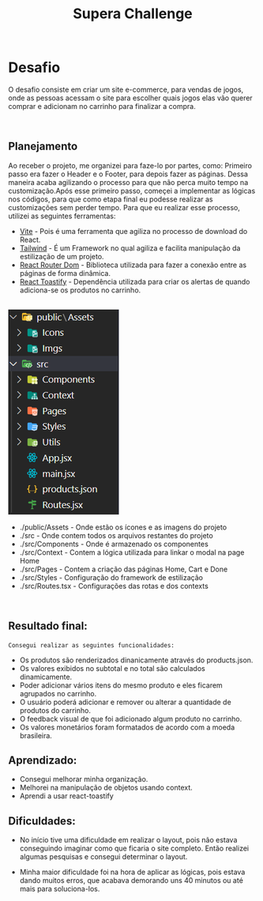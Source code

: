 <h1 align="center">Supera Challenge</h1>

</br>

# Desafio

O desafio consiste em criar um site e-commerce, para vendas de jogos, onde as pessoas acessam o site para escolher quais jogos elas vão querer comprar e adicionam no carrinho para finalizar a compra.

</br>

## Planejamento

Ao receber o projeto, me organizei para faze-lo por partes, como: Primeiro passo era fazer o Header e o Footer, para depois fazer as páginas. Dessa maneira acaba agilizando o processo para que não perca muito tempo na customização.Após esse primeiro passo, começei a implementar as lógicas nos códigos, para que como etapa final eu podesse realizar as customizações sem perder tempo.
Para que eu realizar esse processo, utilizei as seguintes ferramentas:

* [Vite](https://vitejs.dev/) - Pois é uma ferramenta que agiliza no processo de download do React.
* [Tailwind](https://tailwindcss.com/) - É um Framework no qual agiliza  e facilita manipulação da estilização de um projeto.
* [React Router Dom](https://reactrouter.com/en/v6.3.0) - Biblioteca utilizada para fazer a conexão entre as páginas de forma dinâmica.
* [React Toastify](https://fkhadra.github.io/react-toastify/introduction) - Dependência utilizada para criar os alertas de quando adiciona-se os produtos no carrinho.

</br>

<div>
    <img src="/public/Assets/Imgs/readme.png">
    </br>
    <ul>
        <li>./public/Assets - Onde estão os ícones e as imagens do projeto</li>
        <li>./src - Onde contem todos os arquivos restantes do projeto</li>
        <li>./src/Components - Onde é armazenado os componentes</li>
        <li>./src/Context - Contem a lógica utilizada para linkar o modal na page Home</li>
        <li>./src/Pages - Contem a criação das páginas Home, Cart e Done</li>
        <li>./src/Styles - Configuração do framework de estilização</li>
        <li>./src/Routes.tsx - Configurações das rotas e dos contexts</li>
    </ul>
</div>

</br>

## Resultado final:

    Consegui realizar as seguintes funcionalidades:
* Os produtos são renderizados dinanicamente através do products.json.
* Os valores exibidos no subtotal e no total são calculados dinamicamente.
* Poder adicionar vários itens do mesmo produto e eles ficarem agrupados no carrinho.
* O usuário poderá adicionar e remover ou alterar a quantidade de produtos do carrinho.
* O feedback visual de que foi adicionado algum produto no carrinho.
* Os valores monetários foram  formatados de acordo com a moeda brasileira.

## Aprendizado:

- Consegui melhorar minha organização.
- Melhorei na manipulação de objetos usando context.
- Aprendi a usar react-toastify

## Dificuldades:

- No início tive uma dificuldade em realizar o layout, pois não estava conseguindo imaginar como que ficaria o site completo. Então realizei algumas pesquisas e consegui determinar o layout.
  
- Minha maior dificuldade foi na hora de aplicar as lógicas, pois estava dando muitos erros, que acabava demorando uns 40 minutos ou até mais para soluciona-los.